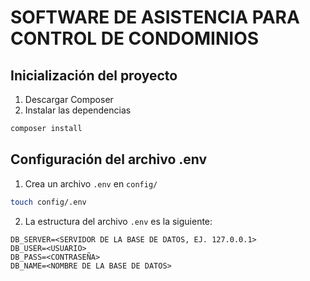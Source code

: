# SOFTWARE DE ASISTENCIA PARA CONTROL DE CONDOMINIOS

## Inicialización del proyecto
1. Descargar Composer
2. Instalar las dependencias
```bash
composer install
```

## Configuración del archivo .env
1. Crea un archivo `.env` en `config/`
```bash
touch config/.env
```
2. La estructura del archivo `.env` es la siguiente:
```env
DB_SERVER=<SERVIDOR DE LA BASE DE DATOS, EJ. 127.0.0.1>
DB_USER=<USUARIO>
DB_PASS=<CONTRASEÑA>
DB_NAME=<NOMBRE DE LA BASE DE DATOS>
```